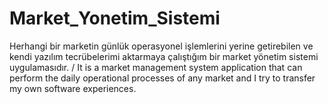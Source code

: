 # Market_Yonetim_Sistemi
 Herhangi bir marketin günlük operasyonel işlemlerini yerine getirebilen ve kendi yazılım tecrübelerimi aktarmaya çalıştığım bir market yönetim sistemi uygulamasıdır. /  It is a market management system application that can perform the daily operational processes of any market and I try to transfer my own software experiences.
